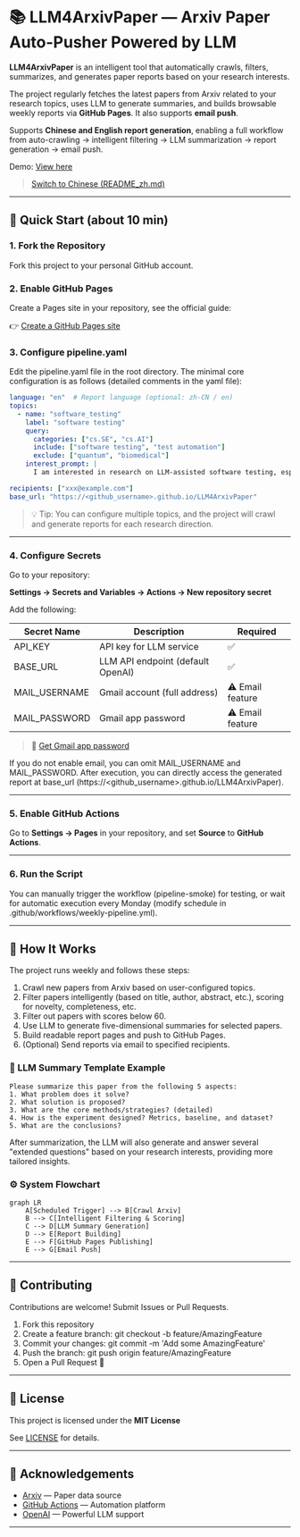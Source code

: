 
# 📚 LLM4ArxivPaper — Arxiv Paper Auto-Pusher Powered by LLM

**LLM4ArxivPaper** is an intelligent tool that automatically crawls, filters, summarizes, and generates paper reports based on your research interests.

The project regularly fetches the latest papers from Arxiv related to your research topics, uses LLM to generate summaries, and builds browsable weekly reports via **GitHub Pages**. It also supports **email push**.

Supports **Chinese and English report generation**, enabling a full workflow from auto-crawling → intelligent filtering → LLM summarization → report generation → email push.

Demo: [View here](https://yeren66.github.io/LLM4ArxivPaper)

>[Switch to Chinese (README_zh.md)](README_zh.md)
---

## 🚀 Quick Start (about 10 min)

### 1. Fork the Repository

Fork this project to your personal GitHub account.

### 2. Enable GitHub Pages

Create a Pages site in your repository, see the official guide:

👉 [Create a GitHub Pages site](https://docs.github.com/en/pages/getting-started-with-github-pages/creating-a-github-pages-site)

### 3. Configure pipeline.yaml

Edit the pipeline.yaml file in the root directory. The minimal core configuration is as follows (detailed comments in the yaml file):

```yaml
language: "en"  # Report language (optional: zh-CN / en)
topics:
  - name: "software_testing"
    label: "software testing"
    query:
      categories: ["cs.SE", "cs.AI"]
      include: ["software testing", "test automation"]
      exclude: ["quantum", "biomedical"]
    interest_prompt: |
      I am interested in research on LLM-assisted software testing, especially new methods for test generation, coverage improvement, and defect localization.

recipients: ["xxx@example.com"]
base_url: "https://<github_username>.github.io/LLM4ArxivPaper"
```

> 💡 Tip: You can configure multiple topics, and the project will crawl and generate reports for each research direction.

------

### 4. Configure Secrets

Go to your repository:

**Settings → Secrets and Variables → Actions → New repository secret**

Add the following:

| Secret Name     | Description                  | Required |
|-----------------|-----------------------------|----------|
| API_KEY         | API key for LLM service      | ✅       |
| BASE_URL        | LLM API endpoint (default OpenAI) | ✅       |
| MAIL_USERNAME   | Gmail account (full address) | ⚠️ Email feature |
| MAIL_PASSWORD   | Gmail app password           | ⚠️ Email feature |

> 📧 [Get Gmail app password](https://support.google.com/mail/answer/185833)

If you do not enable email, you can omit MAIL_USERNAME and MAIL_PASSWORD. After execution, you can directly access the generated report at base_url (https://<github_username>.github.io/LLM4ArxivPaper).

------

### 5. Enable GitHub Actions

Go to **Settings → Pages** in your repository, and set **Source** to **GitHub Actions**.

------

### 6. Run the Script

You can manually trigger the workflow (pipeline-smoke) for testing, or wait for automatic execution every Monday (modify schedule in .github/workflows/weekly-pipeline.yml).

---

## 💼 How It Works

The project runs weekly and follows these steps:

1. Crawl new papers from Arxiv based on user-configured topics.
2. Filter papers intelligently (based on title, author, abstract, etc.), scoring for novelty, completeness, etc.
3. Filter out papers with scores below 60.
4. Use LLM to generate five-dimensional summaries for selected papers.
5. Build readable report pages and push to GitHub Pages.
6. (Optional) Send reports via email to specified recipients.

### 📄 LLM Summary Template Example

```
Please summarize this paper from the following 5 aspects:
1. What problem does it solve?
2. What solution is proposed?
3. What are the core methods/strategies? (detailed)
4. How is the experiment designed? Metrics, baseline, and dataset?
5. What are the conclusions?
```

After summarization, the LLM will also generate and answer several "extended questions" based on your research interests, providing more tailored insights.

### ⚙️ System Flowchart

```mermaid
graph LR
    A[Scheduled Trigger] --> B[Crawl Arxiv]
    B --> C[Intelligent Filtering & Scoring]
    C --> D[LLM Summary Generation]
    D --> E[Report Building]
    E --> F[GitHub Pages Publishing]
    E --> G[Email Push]
```

---

## 🤝 Contributing

Contributions are welcome! Submit Issues or Pull Requests.

1. Fork this repository
2. Create a feature branch: git checkout -b feature/AmazingFeature
3. Commit your changes: git commit -m 'Add some AmazingFeature'
4. Push the branch: git push origin feature/AmazingFeature
5. Open a Pull Request 🎉

------

## 📄 License

This project is licensed under the **MIT License**

See [LICENSE](LICENSE) for details.

------

## 🙏 Acknowledgements

- [Arxiv](https://arxiv.org/) — Paper data source
- [GitHub Actions](https://github.com/features/actions) — Automation platform
- [OpenAI](https://openai.com) — Powerful LLM support

---


